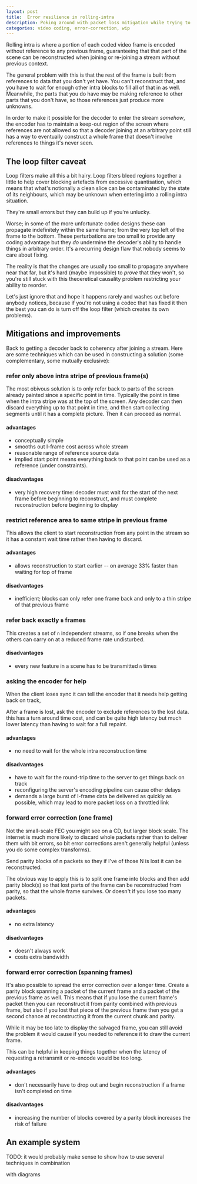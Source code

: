 ```yaml
---
layout: post
title:  Error resilience in rolling-intra
description: Poking around with packet loss mitigation while trying to use rolling intra streams.
categories: video coding, error-correction, wip
---
```


Rolling intra is where a portion of each coded video frame is encoded without
reference to any previous frame, guaranteeing that that part of the scene can
be reconstructed when joining or re-joining a stream without previous context.

The general problem with this is that the rest of the frame is built from
references to data that you don't yet have.  You can't reconstruct that, and
you have to wait for enough other intra blocks to fill all of that in as well.
Meanwhile, the parts that you do have may be making reference to other parts
that you don't have, so those references just produce more unknowns.

In order to make it possible for the decoder to enter the stream _somehow_, the
encoder has to maintain a keep-out region of the screen where references are
not allowed so that a decoder joining at an arbitrary point still has a way to
eventually construct a whole frame that doesn't involve references to things
it's never seen.

## The loop filter caveat

Loop filters make all this a bit hairy.  Loop filters bleed regions together a
little to help cover blocking artefacts from excessive quantisation, which
means that what's notionally a clean slice can be contaminated by the state of
its neighbours, which may be unknown when entering into a rolling intra
situation.

They're small errors but they can build up if you're unlucky.

Worse; in some of the more unfortunate codec designs these can propagate
indefinitely within the same frame; from the very top left of the frame to the
bottom.  These perturbations are too small to provide any coding advantage but
they _do_ undermine the decoder's ability to handle things in arbitrary order.
It's a recurring design flaw that nobody seems to care about fixing.

The reality is that the changes are usually too small to propagate anywhere
near that far, but it's hard (maybe impossible) to _prove_ that they won't, so
you're still stuck with this theoeretical causality problem restricting your
ability to reorder.

Let's just ignore that and hope it happens rarely and washes out before anybody
notices, because if you're not using a codec that has fixed it then the best
you can do is turn off the loop filter (which creates its own problems).

## Mitigations and improvements

Back to getting a decoder back to coherency after joining a stream.  Here are
some techniques which can be used in constructing a solution (some
complementary, some mutually exclusive):


### refer only above intra stripe of previous frame(s)
The most obivous solution is to only refer back to parts of the screen already
painted since a specific point in time.  Typically the point in time when the
intra stripe was at the top of the screen.  Any decoder can then discard
everything up to that point in time, and then start collecting segments until
it has a complete picture.  Then it can proceed as normal.

#### advantages
* conceptually simple
* smooths out I-frame cost across whole stream
* reasonable range of reference source data
* implied start point means everything back to that point can be used as a
  reference (under constraints).

#### disadvantages
* very high recovery time: decoder must wait for the start of the next frame
  before beginning to reconstruct, and must complete reconstruction before
  beginning to display


### restrict reference area to same stripe in previous frame
This allows the client to start reconstruction from any point in the stream so
it has a constant wait time rather then having to discard.

#### advantages
* allows reconstruction to start earlier -- on average 33% faster than waiting
  for top of frame

#### disadvantages
* inefficient; blocks can only refer one frame back and only to a thin stripe
  of that previous frame


### refer back exactly `n` frames
This creates a set of `n` independent streams, so if one breaks when the others
can carry on at a reduced frame rate undisturbed.

#### disadvantages
* every new feature in a scene has to be transmitted `n` times


### asking the encoder for help
When the client loses sync it can tell the encoder that it needs help getting
back on track,

After a frame is lost, ask the encoder to exclude references to the lost data.
this has a turn around time cost, and can be quite high latency but much lower
latency than having to wait for a full repaint.

#### advantages
* no need to wait for the whole intra reconstruction time

#### disadvantages
* have to wait for the round-trip time to the server to get things back on track
* reconfiguring the server's encoding pipeline can cause other delays
* demands a large burst of I-frame data be delivered as quickly as possible,
  which may lead to more packet loss on a throttled link


### forward error correction (one frame)
Not the small-scale FEC you might see on a CD, but larger block scale.  The
internet is much more likely to discard whole packets rather than to deliver
them with bit errors, so bit error corrections aren't generally helpful (unless
you do some complex transforms).

Send parity blocks of n packets so they if I've of those N is lost it can be
reconstructed.

The obvious way to apply this is to split one frame into blocks and then add
parity block(s) so that lost parts of the frame can be reconstructed from
parity, so that the whole frame survives.  Or doesn't if you lose too many
packets.

#### advantages
* no extra latency

#### disadvantages
* doesn't always work
* costs extra bandwidth


### forward error correction (spanning frames)
It's also possible to spread the error correction over a longer time.  Create a
parity block spanning a packet of the current frame and a packet of the
previous frame as well.  This means that if you lose the current frame's packet
then you can reconstruct it from parity combined with previous frame, but also
if you lost that piece of the previous frame then you get a second chance at
reconstructing it from the current chunk and parity.

While it may be too late to display the salvaged frame, you can still avoid the
problem it would cause if you needed to reference it to draw the current frame.

This can be helpful in keeping things together when the latency of requesting a
retransmit or re-encode would be too long.

#### advantages
* don't necessarily have to drop out and begin reconstruction if a frame isn't
  completed on time

#### disadvantages
* increasing the number of blocks covered by a parity block increases the risk
  of failure

## An example system

TODO: it would probably make sense to show how to use several techniques in
combination

with diagrams
